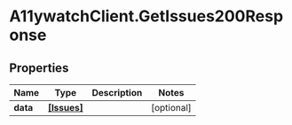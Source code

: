 # A11ywatchClient.GetIssues200Response

## Properties

Name | Type | Description | Notes
------------ | ------------- | ------------- | -------------
**data** | [**[Issues]**](Issues.md) |  | [optional] 


